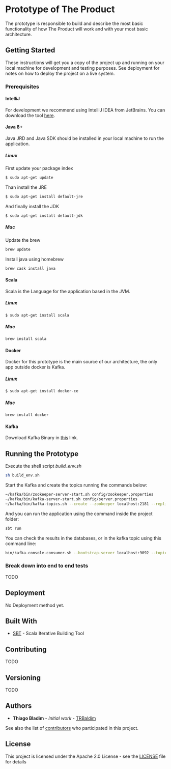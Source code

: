 # Prototype of The Product

The prototype is responsible to build and describe the most basic functionality of how The Product will work and with your most basic architecture. 

## Getting Started

These instructions will get you a copy of the project up and running on your local machine for development and testing purposes. See deployment for notes on how to deploy the project on a live system.

### Prerequisites

#### IntelliJ

For development we recommend using IntelliJ IDEA from JetBrains. You can download the tool [here](https://www.jetbrains.com/idea/download/).

#### Java 8+

Java JRD and Java SDK should be installed in your local machine to run the application.

##### Linux

First update your package index

```bash
$ sudo apt-get update
```

Than install the JRE

```bash
$ sudo apt-get install default-jre
```

And finally install the JDK

```bash
$ sudo apt-get install default-jdk
```

##### Mac

Update the brew

```bash
brew update
```

Install java using homebrew

```bash
brew cask install java
```

#### Scala

Scala is the Language for the application based in the JVM.

##### Linux

```bash
$ sudo apt-get install scala
```

##### Mac

```bash
brew install scala
```

#### Docker

Docker for this prototype is the main source of our architecture, the only app outside docker is Kafka.

##### Linux

```bash
$ sudo apt-get install docker-ce
```

##### Mac

```bash
brew install docker
```

#### Kafka

Download Kafka Binary in [this](https://www.apache.org/dyn/closer.cgi?path=/kafka/1.1.0/kafka_2.12-1.1.0.tgz) link.


## Running the Prototype

Execute the shell script *build_env.sh*

```bash
sh build_env.sh
```

Start the Kafka and create the topics running the commands below:

```bash
~/kafka/bin/zookeeper-server-start.sh config/zookeeper.properties
~/kafka/bin/kafka-server-start.sh config/server.properties
~/kafka/bin/kafka-topics.sh --create --zookeeper localhost:2181 --replication-factor 1 --partitions 1 --topic hero
```
And you can run the application using the command inside the project folder:

```bash
sbt run
```

You can check the results in the databases, or in the kafka topic using this command line:

```bash
bin/kafka-console-consumer.sh --bootstrap-server localhost:9092 --topic hero --from-beginning
```

### Break down into end to end tests

TODO


## Deployment

No Deployment method yet.

## Built With

* [SBT](https://www.scala-sbt.org/0.13/docs/index.html) - Scala Iterative Building Tool

## Contributing

TODO

## Versioning

TODO 

## Authors

* **Thiago Bladim** - *Initial work* - [TRBaldim](https://github.com/TRBaldim)

See also the list of [contributors](https://github.com/TheBrAuOrganization/Prototype/graphs/contributors) who participated in this project.

## License

This project is licensed under the Apache 2.0 License - see the [LICENSE](LICENSE) file for details
